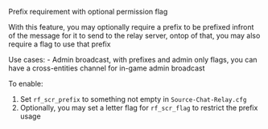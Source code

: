 Prefix requirement with optional permission flag

With this feature, you may optionally require a prefix to be prefixed infront of the message for it to send to the relay server, ontop of that, you may also require
a flag to use that prefix

Use cases:
    - Admin broadcast, with prefixes and admin only flags, you can have a cross-entities channel for in-game admin broadcast

To enable:

1. Set `rf_scr_prefix` to something not empty in `Source-Chat-Relay.cfg`
2. Optionally, you may set a letter flag for `rf_scr_flag` to restrict the prefix usage
